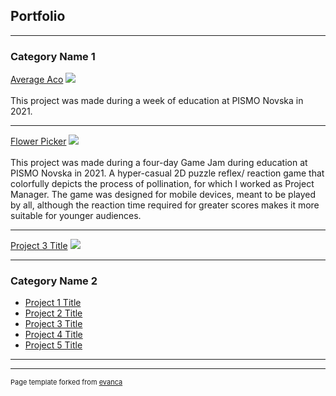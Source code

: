 ## Portfolio

---

### Category Name 1 

[Average Aco](https://callmetoots.itch.io/average-aco)
<img src="https://img.itch.zone/aW1nLzc2MzE2NTkucG5n/original/BZN7se.png"/>
<br><br>
This project was made during a week of education at PISMO Novska in 2021.  

---
[Flower Picker](https://img.itch.zone/aW1nLzc0MDMwNjYuanBn/original/bVQaps.jpg)
<img src="https://img.itch.zone/aW1nLzc2MzE2NTkucG5n/original/BZN7se.png"/>
<br><br>
This project was made during a four-day Game Jam during education at PISMO Novska in 2021. A hyper-casual 2D puzzle reflex/ reaction game that colorfully depicts the process of pollination, for which I worked as Project Manager. The game was designed for mobile devices, meant to be played by all, although the reaction time required for greater scores makes it more suitable for younger audiences. 

---
[Project 3 Title](http://example.com/)
<img src="images/dummy_thumbnail.jpg?raw=true"/>

---

### Category Name 2

- [Project 1 Title](http://example.com/)
- [Project 2 Title](http://example.com/)
- [Project 3 Title](http://example.com/)
- [Project 4 Title](http://example.com/)
- [Project 5 Title](http://example.com/)

---




---
<p style="font-size:11px">Page template forked from <a href="https://github.com/evanca/quick-portfolio">evanca</a></p>
<!-- Remove above link if you don't want to attibute -->
